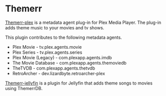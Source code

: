 # Themerr

[Themerr-plex](https://github.com/LizardByte/Themerr-plex) is a metadata agent plug-in for Plex Media Player. The plug-in adds theme music to your movies and tv shows.

This plugin contributes to the following metadata agents.

* Plex Movie - tv.plex.agents.movie
* Plex Series - tv.plex.agents.series
* Plex Movie (Legacy) - com.plexapp.agents.imdb
* The Movie Database - com.plexapp.agents.themoviedb
* TheTVDB - com.plexapp.agents.thetvdb
* RetroArcher - dev.lizardbyte.retroarcher-plex

[Themerr-jellyfin](https://github.com/LizardByte/Themerr-jellyfin) is a plugin for Jellyfin that adds theme songs to movies using ThemerrDB.